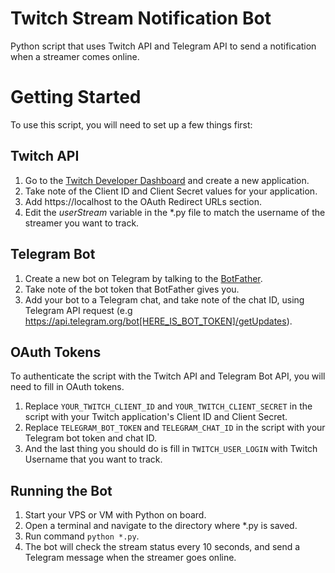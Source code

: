 # Twitch Stream Notification Bot
Python script that uses Twitch API and Telegram API to send a notification when a streamer comes online.

# Getting Started

To use this script, you will need to set up a few things first:

## Twitch API

1. Go to the [Twitch Developer Dashboard](https://dev.twitch.tv/console/apps) and create a new application.
2. Take note of the Client ID and Client Secret values for your application.
3. Add https://localhost to the OAuth Redirect URLs section.
4. Edit the _userStream_ variable in the *.py file to match the username of the streamer you want to track.

## Telegram Bot

1. Create a new bot on Telegram by talking to the [BotFather](https://telegram.me/BotFather).
2. Take note of the bot token that BotFather gives you.
3. Add your bot to a Telegram chat, and take note of the chat ID, using Telegram API request (e.g https://api.telegram.org/bot[HERE_IS_BOT_TOKEN]/getUpdates). 

## OAuth Tokens

To authenticate the script with the Twitch API and Telegram Bot API, you will need to fill in OAuth tokens.
1. Replace `YOUR_TWITCH_CLIENT_ID` and `YOUR_TWITCH_CLIENT_SECRET` in the script with your Twitch application's Client ID and Client Secret.
2. Replace `TELEGRAM_BOT_TOKEN` and `TELEGRAM_CHAT_ID` in the script with your Telegram bot token and chat ID.
3. And the last thing you should do is fill in `TWITCH_USER_LOGIN` with Twitch Username that you want to track.

## Running the Bot

1. Start your VPS or VM with Python on board.
1. Open a terminal and navigate to the directory where *.py is saved.
2. Run command `python *.py`.
3. The bot will check the stream status every 10 seconds, and send a Telegram message when the streamer goes online.
